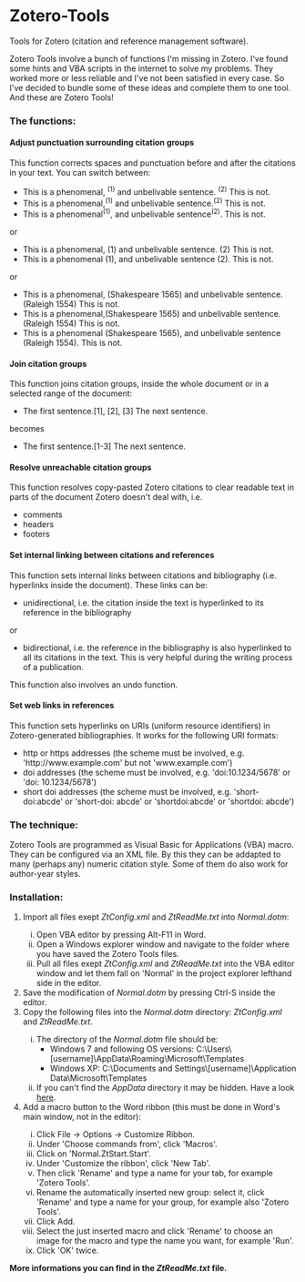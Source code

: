 # Zotero-Tools
Tools for Zotero (citation and reference management software).

<p>Zotero Tools involve a bunch of functions I'm missing in Zotero. I've found some hints and VBA scripts in the internet to solve my problems. They worked more or less reliable and I've not been satisfied in every case. So I've decided to bundle some of these ideas and complete them to one tool. And these are Zotero Tools!</p>
<p><h3>The functions:</h3></p>
	<p><h4>Adjust punctuation surrounding citation groups</h4></p>
		<p>This function corrects spaces and punctuation before and after the citations in your text. You can switch between:</p>
			<ul><li>This is a phenomenal, <sup>(1)</sup> and unbelivable sentence. <sup>(2)</sup> This is not.</li>
			<li>This is a phenomenal,<sup>(1)</sup> and unbelivable sentence.<sup>(2)</sup> This is not.</li>
			<li>This is a phenomenal<sup>(1)</sup>, and unbelivable sentence<sup>(2)</sup>. This is not.</li></ul>
		<p>or</p>
			<ul><li>This is a phenomenal, (1) and unbelivable sentence. (2) This is not.</li>
			<li>This is a phenomenal (1), and unbelivable sentence (2). This is not.</li></ul>
		<p>or</p>
			<ul><li>This is a phenomenal, (Shakespeare 1565) and unbelivable sentence. (Raleigh 1554) This is not.</li>
			<li>This is a phenomenal,(Shakespeare 1565) and unbelivable sentence.(Raleigh 1554) This is not.</li>
			<li>This is a phenomenal (Shakespeare 1565), and unbelivable sentence (Raleigh 1554). This is not.</li></ul>
	<p><h4>Join citation groups</h4></p>
		<p>This function joins citation groups, inside the whole document or in a selected range of the document:<br>
			<ul><li>The first sentence.[1], [2], [3] The next sentence.</li></ul>
		<p>becomes</p>
			<ul><li>The first sentence.[1-3] The next sentence.</li></ul>
	<p><h4>Resolve unreachable citation groups</h4></p>
		<p>This function resolves copy-pasted Zotero citations to clear readable text in parts of the document Zotero doesn't deal with, i.e.</p>
			<ul><li>comments</li>
			<li>headers</li>
			<li>footers</li></ul>
	<p><h4>Set internal linking between citations and references</h4></p>
		<p>This function sets internal links between citations and bibliography (i.e. hyperlinks inside the document). These links can be:</p>
			<ul><li>unidirectional, i.e. the citation inside the text is hyperlinked to its reference in the bibliography</li></ul>
		<p>or</p>
			<ul><li>bidirectional, i.e. the reference in the bibliography is also hyperlinked to all its citations in the text. This is very helpful during the writing process of a publication.</li></ul>
		<p>This function also involves an undo function.</p>
	<p><h4>Set web links in references</h4></p>
		<p>This function sets hyperlinks on URIs (uniform resource identifiers) in Zotero-generated bibliographies. It works for the following URI formats:</p>
			<ul><li>http or https addresses (the scheme must be involved, e.g. 'http://www.example.com' but not 'www.example.com')</li>
				<li>doi addresses (the scheme must be involved, e.g. 'doi:10.1234/5678' or 'doi: 10.1234/5678')</li>
				<li>short doi addresses (the scheme must be involved, e.g. 'short-doi:abcde' or 'short-doi: abcde' or 'shortdoi:abcde' or 'shortdoi: abcde')</li></ul>
<p><h3>The technique:</h3></p>
	<p>Zotero Tools are programmed as Visual Basic for Applications (VBA) macro. They can be configured via an XML file. By this they can be addapted to many (perhaps any) numeric citation style. Some of them do also work for author-year styles.</p>
<p><h3>Installation:</h3></p>
	<ol type="1"><li>Import all files exept <i>ZtConfig.xml</i> and <i>ZtReadMe.txt</i> into <i>Normal.dotm</i>:</li>
		<ol type="i"><li>Open VBA editor by pressing Alt-F11 in Word.</li>
		<li>Open a Windows explorer window and navigate to the folder where you have saved the Zotero Tools files.</li>
		<li>Pull all files exept <i>ZtConfig.xml</i> and <i>ZtReadMe.txt</i> into the VBA editor window and let them fall on 'Normal' in the project explorer lefthand side in the editor.</li></ol>
	<li>Save the modification of <i>Normal.dotm</i> by pressing Ctrl-S inside the editor.</li>
	<li>Copy the following files into the <i>Normal.dotm</i> directory: <i>ZtConfig.xml</i> and <i>ZtReadMe.txt</i>.</li>
	<ol type="i"><li>The directory of the <i>Normal.dotm</i> file should be:</i>
		<ul><li>Windows 7 and following OS versions: C:\Users\[username]\AppData\Roaming\Microsoft\Templates</li>
		<li>Windows XP: C:\Documents and Settings\[username]\Application Data\Microsoft\Templates</li></ul>
	<li>If you can't find the <i>AppData</i> directory it may be hidden. Have a look <a href="https://www.wordfast.net/wiki/How_to_make_hidden_folders_visible_in_Windows">here</a>.</li></ol>
	<li>Add a macro button to the Word ribbon (this must be done in Word's main window, not in the editor):</li>
		<ol type="i"><li>Click File -&gt; Options -&gt; Customize Ribbon.</li>
		<li>Under 'Choose commands from', click 'Macros'.</li>
		<li>Click on 'Normal.ZtStart.Start'.</li>
		<li>Under 'Customize the ribbon', click 'New Tab'.</li>
		<li>Then click 'Rename' and type a name for your tab, for example 'Zotero Tools'.</li>
		<li>Rename the automatically inserted new group: select it, click 'Rename' and type a name for your group, for example also 'Zotero Tools'.</li>
		<li>Click Add.</li>
		<li>Select the just inserted macro and click 'Rename' to choose an image for the macro and type the name you want, for example 'Run'.</li>
		<li>Click 'OK' twice.</li></ol></ol>
<p><b>More informations you can find in the <i>ZtReadMe.txt</i> file.</b>
